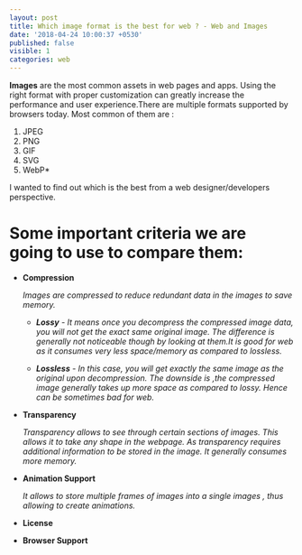 ```yaml
---
layout: post
title: Which image format is the best for web ? - Web and Images
date: '2018-04-24 10:00:37 +0530'
published: false
visible: 1
categories: web
---
```


**Images** are the most common assets in web pages and apps. Using the right format with proper customization can greatly increase the performance and user experience.There are multiple formats supported by browsers today. Most common of them are :

1. JPEG
2. PNG
3. GIF
4. SVG
5. WebP*

I wanted to find out which is the best from a web designer/developers perspective.

# Some important criteria we are going to use to compare them:

- **Compression**

  _Images are compressed to reduce redundant data in the images to save memory._

  - **_Lossy_** - _It means once you decompress the compressed image data, you will not get the exact same original image. The difference is generally not noticeable though by looking at them.It is good for web as it consumes very less space/memory as compared to lossless._

  - **_Lossless_** - _In this case, you will get exactly the same image as the original upon decompression. The downside is ,the compressed image generally takes up more space as compared to lossy. Hence can be sometimes bad for web._

- **Transparency**

  _Transparency allows to see through certain sections of images. This allows it to take any shape in the webpage. As transparency requires additional information to be stored in the image. It generally consumes more memory._

- **Animation Support**

  _It allows to store multiple frames of images into a single images , thus allowing to create animations._

- **License**
- **Browser Support**
